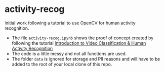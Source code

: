# activity-recog
Initial work following a tutorial to use OpenCV for human activity recognition.

- The file `activity-recog.ipynb` shows the proof of concept created by following the tutorial [Introduction to Video Classification & Human Activity Recognition](https://learnopencv.com/introduction-to-video-classification-and-human-activity-recognition/)
- The code is a little messy and not all functions are used.
- The folder `data` is ignored for storage and PII reasons and will have to be added to the root of your local clone of this repo. 
